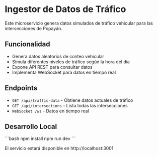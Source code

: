 # Ingestor de Datos de Tráfico

Este microservicio genera datos simulados de tráfico vehicular para las intersecciones de Popayán.

## Funcionalidad

- Genera datos aleatorios de conteo vehicular
- Simula diferentes niveles de tráfico según la hora del día
- Expone API REST para consultar datos
- Implementa WebSocket para datos en tiempo real

## Endpoints

- `GET /api/traffic-data` - Obtiene datos actuales de tráfico
- `GET /api/intersections` - Lista todas las intersecciones
- `WebSocket /ws` - Datos en tiempo real

## Desarrollo Local

\`\`\`bash
npm install
npm run dev
\`\`\`

El servicio estará disponible en http://localhost:3001

